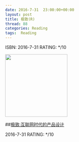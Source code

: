 ```yaml
---
date: 2016-7-31	 23:00:00+00:00
layout: post
title: 极致(R)
thread: 88
categories: Reading
tags:  Reading
---
```


ISBN: 2016-7-31 RATING: */10

<img src="https://images-cn-8.ssl-images-amazon.com/images/I/61lYGgwccfL.jpg" width="200" />

##[极致:互联网时代的产品设计](http://amzn.to/1Phtp0l)

2016-7-31 RATING: */10


